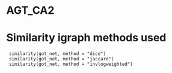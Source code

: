 # AGT_CA2

# Similarity igraph methods used
```
 similarity(got_net, method = "dice")
 similarity(got_net, method = "jaccard")
 similarity(got_net, method = "invlogweighted")
```
